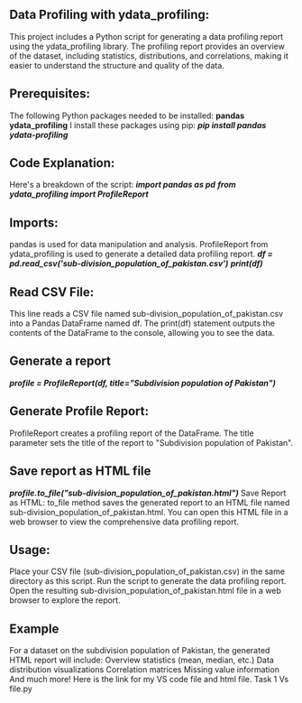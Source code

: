 ## Data Profiling with ydata_profiling:
This project includes a Python script for generating a data profiling report using the ydata_profiling library. The profiling report provides an overview of the dataset, including statistics, distributions, and correlations, making it easier to understand the structure and quality of the data.
## Prerequisites:
The following Python packages needed to be installed:
**pandas**
**ydata_profiling**
I install these packages using pip:
***pip install pandas ydata-profiling***
## Code Explanation:
Here's a breakdown of the script:
***import pandas as pd***
***from ydata_profiling import ProfileReport***
## Imports:
pandas is used for data manipulation and analysis.
ProfileReport from ydata_profiling is used to generate a detailed data profiling report.
***df = pd.read_csv('sub-division_population_of_pakistan.csv')***
***print(df)***
## Read CSV File:
This line reads a CSV file named sub-division_population_of_pakistan.csv into a Pandas DataFrame named df.
The print(df) statement outputs the contents of the DataFrame to the console, allowing you to see the data.
## Generate a report
***profile = ProfileReport(df, title="Subdivision population of Pakistan")***
## Generate Profile Report:
ProfileReport creates a profiling report of the DataFrame.
The title parameter sets the title of the report to "Subdivision population of Pakistan".
## Save report as HTML file
***profile.to_file("sub-division_population_of_pakistan.html")***
Save Report as HTML:
to_file method saves the generated report to an HTML file named sub-division_population_of_pakistan.html.
You can open this HTML file in a web browser to view the comprehensive data profiling report.
## Usage:
Place your CSV file (sub-division_population_of_pakistan.csv) in the same directory as this script.
Run the script to generate the data profiling report.
Open the resulting sub-division_population_of_pakistan.html file in a web browser to explore the report.
## Example
For a dataset on the subdivision population of Pakistan, the generated HTML report will include:
Overview statistics (mean, median, etc.)
Data distribution visualizations
Correlation matrices
Missing value information
And much more!
Here is the link for my VS code file and html file.
Task 1 Vs file.py
